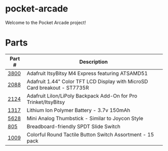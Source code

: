 # pocket-arcade
Welcome to the Pocket Arcade project!

# Parts
| Part # | Description |
|--------|-------------|
| [3800](https://www.adafruit.com/product/3800) | Adafruit ItsyBitsy M4 Express featuring ATSAMD51 |
| [2088](https://www.adafruit.com/product/2088) | Adafruit 1.44" Color TFT LCD Display with MicroSD Card breakout - ST7735R |
| [2124](https://www.adafruit.com/product/2124) | Adafruit LiIon/LiPoly Backpack Add-On for Pro Trinket/ItsyBitsy |
| [1317](https://www.adafruit.com/product/1317) | Lithium Ion Polymer Battery - 3.7v 150mAh |
| [5628](https://www.adafruit.com/product/5628) | Mini Analog Thumbstick - Similar to Joycon Style |
| [805](https://www.adafruit.com/product/805)   | Breadboard-friendly SPDT Slide Switch |
| [1009](https://www.adafruit.com/product/1009) | Colorful Round Tactile Button Switch Assortment - 15 pack |

